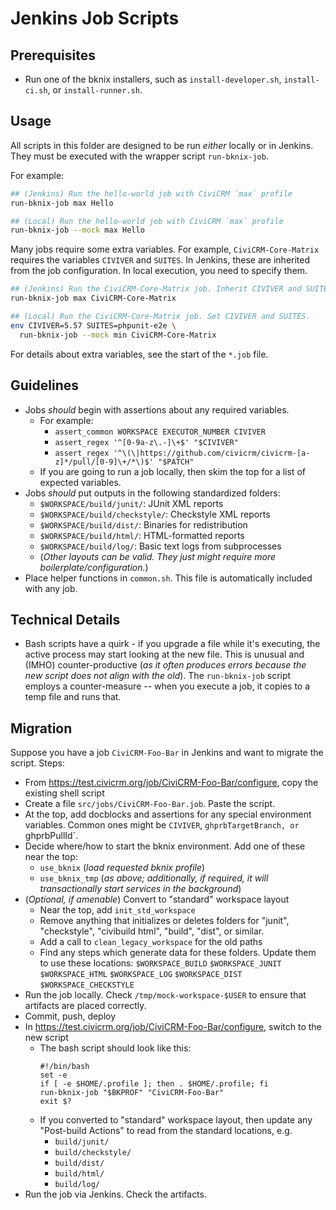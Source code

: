 # Jenkins Job Scripts

## Prerequisites

* Run one of the bknix installers, such as `install-developer.sh`, `install-ci.sh`, or `install-runner.sh`.

## Usage

All scripts in this folder are designed to be run _either_ locally or in Jenkins. They must be executed with the wrapper script `run-bknix-job`.

For example:

```bash
## (Jenkins) Run the hello-world job with CiviCRM `max` profile
run-bknix-job max Hello

## (Local) Run the hello-world job with CiviCRM `max` profile
run-bknix-job --mock max Hello
```

Many jobs require some extra variables. For example, `CiviCRM-Core-Matrix` requires the variables `CIVIVER` and `SUITES`. In Jenkins, these
are inherited from the job configuration. In local execution, you need to specify them.

```bash
## (Jenkins) Run the CiviCRM-Core-Matrix job. Inherit CIVIVER and SUITES.
run-bknix-job max CiviCRM-Core-Matrix

## (Local) Run the CiviCRM-Core-Matrix job. Set CIVIVER and SUITES.
env CIVIVER=5.57 SUITES=phpunit-e2e \
  run-bknix-job --mock min CiviCRM-Core-Matrix
```

For details about extra variables, see the start of the `*.job` file.

## Guidelines

* Jobs _should_ begin with assertions about any required variables.
    * For example:
        * `assert_common WORKSPACE EXECUTOR_NUMBER CIVIVER`
        * `assert_regex '^[0-9a-z\.-]\+$' "$CIVIVER"`
        * `assert_regex '^\(\|https://github.com/civicrm/civicrm-[a-z]*/pull/[0-9]\+/*\)$' "$PATCH"`
    * If you are going to run a job locally, then skim the top for a list of expected variables.
* Jobs _should_ put outputs in the following standardized folders:
    * `$WORKSPACE/build/junit/`: JUnit XML reports
    * `$WORKSPACE/build/checkstyle/`: Checkstyle XML reports
    * `$WORKSPACE/build/dist/`: Binaries for redistribution
    * `$WORKSPACE/build/html/`: HTML-formatted reports
    * `$WORKSPACE/build/log/`: Basic text logs from subprocesses
    * (*Other layouts can be valid. They just might require more boilerplate/configuration.*)
* Place helper functions in `common.sh`. This file is automatically included with any job.

## Technical Details

* Bash scripts have a quirk - if you upgrade a file while it's executing, the active process may start looking at the new file.
  This is unusual and (IMHO) counter-productive (*as it often produces errors because the new script does not align with the old*).
  The `run-bknix-job` script employs a counter-measure -- when you execute a job, it copies to a temp file and runs that.

## Migration

Suppose you have a job `CiviCRM-Foo-Bar` in Jenkins and want to migrate the script. Steps:

* From https://test.civicrm.org/job/CiviCRM-Foo-Bar/configure, copy the existing shell script
* Create a file `src/jobs/CiviCRM-Foo-Bar.job`. Paste the script.
* At the top, add docblocks and assertions for any special environment variables. Common ones might be `CIVIVER`, `ghprbTargetBranch, or `ghprbPullId`.
* Decide where/how to start the bknix environment. Add one of these near the top:
    * `use_bknix` (*load requested bknix profile*)
    * `use_bknix_tmp` (*as above; additionally, if required, it will transactionally start services in the background*)
* (*Optional, if amenable*) Convert to "standard" workspace layout
    * Near the top, add `init_std_workspace`
    * Remove anything that initializes or deletes folders for "junit", "checkstyle", "civibuild html", "build", "dist", or similar.
    * Add a call to `clean_legacy_workspace` for the old paths
    * Find any steps which generate data for these folders. Update them to use these locations: `$WORKSPACE_BUILD` `$WORKSPACE_JUNIT` `$WORKSPACE_HTML` `$WORKSPACE_LOG` `$WORKSPACE_DIST` `$WORKSPACE_CHECKSTYLE`
* Run the job locally. Check `/tmp/mock-workspace-$USER` to ensure that artifacts are placed correctly.
* Commit, push, deploy
* In https://test.civicrm.org/job/CiviCRM-Foo-Bar/configure, switch to the new script
    * The bash script should look like this:
        ```
        #!/bin/bash
        set -e
        if [ -e $HOME/.profile ]; then . $HOME/.profile; fi
        run-bknix-job "$BKPROF" "CiviCRM-Foo-Bar"
        exit $?
        ```
    * If you converted to "standard" workspace layout, then update any "Post-build Actions" to read from the standard locations, e.g.
        * `build/junit/`
        * `build/checkstyle/`
        * `build/dist/`
        * `build/html/`
        * `build/log/`
* Run the job via Jenkins. Check the artifacts.
